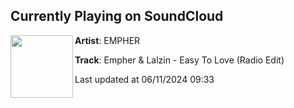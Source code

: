 ## Currently Playing on SoundCloud

[<img align="left" width="100" src="https://i1.sndcdn.com/artworks-c0xl6soBKUFTOODh-ipHEHw-t500x500.jpg">](https://soundcloud.com/emphermusic/empher-lalzin-easy-to-love-radio-edit-1)

**Artist**: EMPHER 

**Track**: Empher & Lalzin - Easy To Love (Radio Edit)

Last updated at 06/11/2024 09:33

